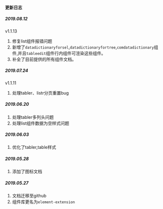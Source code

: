 #### 更新日志

##### 2019.08.12
v1.1.13
1. 修复list组件报错问题
2. 新增了`datadictionaryforsel`,`datadictionaryfortree`,`comdatadictionary`组件,并且`tableedit`组件行内组件可渲染这些组件。
3. 补全了目前提供的所有组件文档。

##### 2019.07.24
v1.1.11
1. 处理tabler、listr分页重置bug

##### 2019.06.20

1. 处理tabler多列头问题
2. 处理list组件数据为空样式问题

##### 2019.06.03

1. 优化了tabler,table样式

##### 2019.05.28

1. 添加了图标文档


##### 2019.05.27

1. 文档迁移至github
2. 组件库更名为`element-extension`




